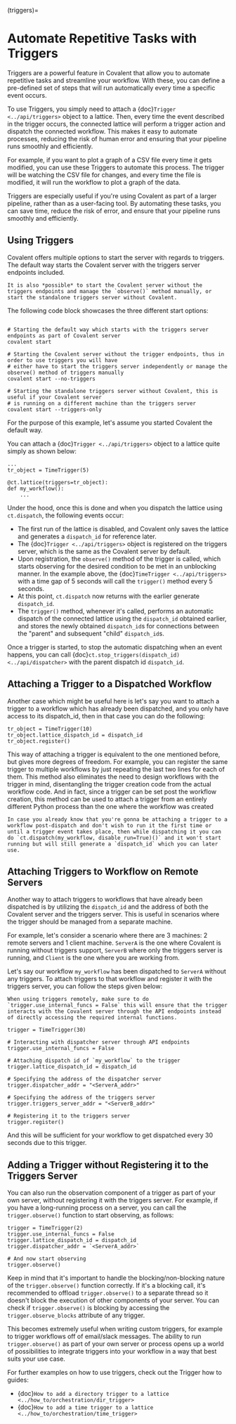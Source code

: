 (triggers)=

# Automate Repetitive Tasks with Triggers

Triggers are a powerful feature in Covalent that allow you to automate repetitive tasks and streamline your workflow. With these, you can define a pre-defined set of steps that will run automatically every time a specific event occurs.

To use Triggers, you simply need to attach a {doc}`Trigger <../api/triggers>` object to a lattice. Then, every time the event described in the trigger occurs, the connected lattice will perform a trigger action and dispatch the connected workflow. This makes it easy to automate processes, reducing the risk of human error and ensuring that your pipeline runs smoothly and efficiently.

For example, if you want to plot a graph of a CSV file every time it gets modified, you can use these Triggers to automate this process. The trigger will be watching the CSV file for changes, and every time the file is modified, it will run the workflow to plot a graph of the data.

Triggers are especially useful if you're using Covalent as part of a larger pipeline, rather than as a user-facing tool. By automating these tasks, you can save time, reduce the risk of error, and ensure that your pipeline runs smoothly and efficiently.




## Using Triggers

Covalent offers multiple options to start the server with regards to triggers. The default way starts the Covalent server with the triggers server endpoints included.

```{note}
It is also *possible* to start the Covalent server without the triggers endpoints and manage the `observe()` method manually, or start the standalone triggers server without Covalent.
```

The following code block showcases the three different start options:

```{code-block} bash

# Starting the default way which starts with the triggers server endpoints as part of Covalent server
covalent start

# Starting the Covalent server without the trigger endpoints, thus in order to use triggers you will have
# either have to start the triggers server independently or manage the observe() method of triggers manually
covalent start --no-triggers

# Starting the standalone triggers server without Covalent, this is useful if your Covalent server
# is running on a different machine than the triggers server
covalent start --triggers-only
```

For the purpose of this example, let's assume you started Covalent the default way.

You can attach a {doc}`Trigger <../api/triggers>` object to a lattice quite simply as shown below:

```{code-block} python
...
tr_object = TimeTrigger(5)

@ct.lattice(triggers=tr_object):
def my_workflow():
    ...
```

Under the hood, once this is done and when you dispatch the lattice using `ct.dispatch`, the following events occur:

- The first run of the lattice is disabled, and Covalent only saves the lattice and generates a `dispatch_id` for reference later.
- The {doc}`Trigger <../api/triggers>` object is registered on the triggers server, which is the same as the Covalent server by default.
- Upon registration, the `observe()` method of the trigger is called, which starts observing for the desired condition to be met in an unblocking manner. In the example above, the {doc}`TimeTrigger <../api/triggers>` with a time gap of 5 seconds will call the `trigger()` method every 5 seconds.
- At this point, `ct.dispatch` now returns with the earlier generate `dispatch_id`.
- The `trigger()` method, whenever it's called, performs an automatic dispatch of the connected lattice using the `dispatch_id` obtained earlier, and stores the newly obtained `dispatch_id`s for connections between the "parent" and subsequent "child" `dispatch_id`s.

Once a trigger is started, to stop the automatic dispatching when an event happens, you can call {doc}`ct.stop_triggers(dispatch_id) <../api/dispatcher>` with the parent dispatch id `dispatch_id`.


## Attaching a Trigger to a Dispatched Workflow

Another case which might be useful here is let's say you want to attach a trigger to a workflow which has already been dispatched, and you only have access to its dispatch_id, then in that case you can do the following:

```{code-block} python
tr_object = TimeTrigger(10)
tr_object.lattice_dispatch_id = dispatch_id
tr_object.register()
```

This way of attaching a trigger is equivalent to the one mentioned before, but gives more degrees of freedom. For example, you can register the same trigger to multiple workflows by just repeating the last two lines for each of them. This method also eliminates the need to design workflows with the trigger in mind, disentangling the trigger creation code from the actual workflow code. And in fact, since a trigger can be set post the workflow creation, this method can be used to attach a trigger from an entirely different Python process than the one where the workflow was created

```{note}
In case you already know that you're gonna be attaching a trigger to a workflow post-dispatch and don't wish to run it the first time or until a trigger event takes place, then while dispatching it you can do `ct.dispatch(my_workflow, disable_run=True)()` and it won't start running but will still generate a `dispatch_id` which you can later use.
```


## Attaching Triggers to Workflow on Remote Servers

Another way to attach triggers to workflows that have already been dispatched is by utilizing the `dispatch_id` and the address of both the Covalent server and the triggers server. This is useful in scenarios where the trigger should be managed from a separate machine.

For example, let's consider a scenario where there are 3 machines: 2 remote servers and 1 client machine. `ServerA` is the one where Covalent is running without triggers support, `ServerB` where only the triggers server is running, and `Client` is the one where you are working from.

Let's say our workflow `my_workflow` has been dispatched to `ServerA` without any triggers. To attach triggers to that workflow and register it with the triggers server, you can follow the steps given below:

```{note}
When using triggers remotely, make sure to do `trigger.use_internal_funcs = False` this will ensure that the trigger interacts with the Covalent server through the API endpoints instead of directly accessing the required internal functions.
```

```{code-block} python
trigger = TimeTrigger(30)

# Interacting with dispatcher server through API endpoints
trigger.use_internal_funcs = False

# Attaching dispatch id of `my_workflow` to the trigger
trigger.lattice_dispatch_id = dispatch_id

# Specifying the address of the dispatcher server
trigger.dispatcher_addr = "<ServerA_addr>"

# Specifying the address of the triggers server
trigger.triggers_server_addr = "<ServerB_addr>"

# Registering it to the triggers server
trigger.register()
```

And this will be sufficient for your workflow to get dispatched every 30 seconds due to this trigger.


## Adding a Trigger without Registering it to the Triggers Server

You can also run the observation component of a trigger as part of your own server, without registering it with the triggers server. For example, if you have a long-running process on a server, you can call the `trigger.observe()` function to start observing, as follows:

```{code-block} python
trigger = TimeTrigger(2)
trigger.use_internal_funcs = False
trigger.lattice_dispatch_id = dispatch_id
trigger.dispatcher_addr = `<ServerA_addr>`

# And now start observing
trigger.observe()
```

Keep in mind that it's important to handle the blocking/non-blocking nature of the `trigger.observe()` function correctly. If it's a blocking call, it's recommended to offload `trigger.observe()` to a separate thread so it doesn't block the execution of other components of your server. You can check if `trigger.observe()` is blocking by accessing the `trigger.observe_blocks` attribute of any trigger.

This becomes extremely useful when writing custom triggers, for example to trigger workflows off of email/slack messages. The ability to run `trigger.observe()` as part of your own server or process opens up a world of possibilities to integrate triggers into your workflow in a way that best suits your use case.


For further examples on how to use triggers, check out the Trigger how to guides:
- {doc}`How to add a directory trigger to a lattice <../how_to/orchestration/dir_trigger>`
- {doc}`How to add a time trigger to a lattice <../how_to/orchestration/time_trigger>`
